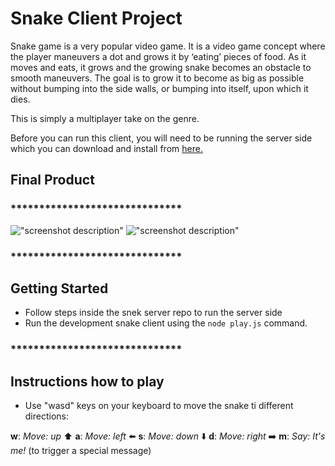 # Snake Client Project

Snake game is a very popular video game. It is a video game concept where the player maneuvers a dot and grows it by ‘eating’ pieces of food. As it moves and eats, it grows and the growing snake becomes an obstacle to smooth maneuvers. The goal is to grow it to become as big as possible without bumping into the side walls, or bumping into itself, upon which it dies.

This is simply a multiplayer take on the genre.

Before you can run this client, you will need to be running the server side which you can download and install from [here.](https://github.com/taniarascia/snek) 

## Final Product
### ******************************



!["screenshot description"](#)
!["screenshot description"](#)

### ******************************
## Getting Started

- Follow steps inside the snek server repo to run the server side
- Run the development snake client using the `node play.js` command.

### ******************************
## Instructions how to play
- Use "wasd" keys on your keyboard to move the snake ti different directions:

**w**: *Move: up* :arrow_up:
**a**: *Move: left* :arrow_left:
**s**: *Move: down* :arrow_down:
**d**: *Move: right* :arrow_right:
**m**: *Say: It's me!* (to trigger a special message) 